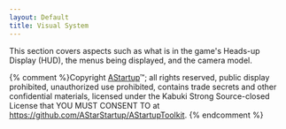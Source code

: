 ```yaml
---
layout: Default
title: Visual System
---
```


This section covers aspects such as what is in the game's Heads-up Display (HUD), the menus being displayed, and the camera model.

{% comment %}Copyright [AStartup](https://astartup.net)™; all rights reserved, public display prohibited, unauthorized use prohibited, contains trade secrets and other confidential materials, licensed under the Kabuki Strong Source-closed License that YOU MUST CONSENT TO at <https://github.com/AStarStartup/AStartupToolkit>. {% endcomment %}
